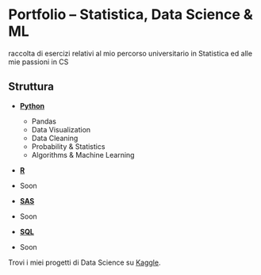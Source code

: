 #  Portfolio – Statistica, Data Science & ML

raccolta di esercizi relativi al mio percorso universitario in Statistica ed alle mie passioni in CS


## Struttura

-  [**Python**](https://github.com/NomeUtente/Python)  

    - Pandas  
    - Data Visualization  
    - Data Cleaning  
    - Probability & Statistics  
    - Algorithms & Machine Learning

-  [**R**](https://github.com/NomeUtente/R)  
  - Soon  

-  [**SAS**](https://github.com/NomeUtente/SAS)  
  - Soon  

-  [**SQL**](https://github.com/NomeUtente/SQL)  
  - Soon  

 
Trovi i miei progetti di Data Science su [Kaggle](https://kaggle.com/tuoprofilo).
